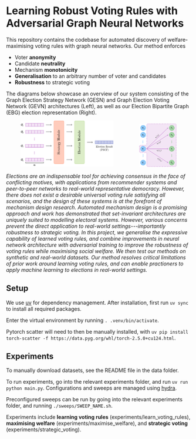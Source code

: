 # Learning Robust Voting Rules with Adversarial Graph Neural Networks

This repository contains the codebase for automated discovery of welfare-maximising voting rules with graph neural networks. Our method enforces
- Voter **anonymity**
- Candidate **neutrality**
- Mechanism **monotonicity**
- **Generalisation** to an arbitrary number of voter and candidates
- **Robustness** to strategic voting

The diagrams below showcase an overview of our system consisting of the Graph Election Strategy Network (GESN) and Graph Election Voting Network (GEVN) architectures (Left), as well as our Election Bipartite Graph (EBG) election representation (Right).

<p align="center">
    <img src="./figures/overview.svg" width="50%"> &nbsp;&nbsp;&nbsp;&nbsp;&nbsp;&nbsp;&nbsp;&nbsp;&nbsp;&nbsp;&nbsp;&nbsp;&nbsp;&nbsp;&nbsp;&nbsp; <img src="./figures/bipartite_preference_profile.svg" width="20%">
</p>

*Elections are an indispensable tool for achieving consensus in the face of conflicting motives, with applications from recommender systems and peer-to-peer networks to real-world representative democracy. However, there does not exist a desirable universal voting rule satisfying all scenarios, and the design of these systems is at the forefront of mechanism design research. Automated mechanism design is a promising approach and work has demonstrated that set-invariant architectures are uniquely suited to modelling electoral systems. However, various concerns prevent the direct application to real-world settings---importantly robustness to strategic voting. In this project, we generalise the expressive capability of learned voting rules, and combine improvements in neural network architecture with adversarial training to improve the robustness of voting rules while maximising social welfare. We then test our methods on synthetic and real-world datasets. Our method resolves critical limitations of prior work around learning voting rules, and can enable practioners to apply machine learning to elections in real-world settings.*

## Setup

We use [uv](https://docs.astral.sh/uv/) for dependency management. After installation, first run `uv sync` to install all required packages. 

Enter the virtual environment by running `. .venv/bin/activate`.

Pytorch scatter will need to then be manually installed, with `uv pip install torch-scatter -f https://data.pyg.org/whl/torch-2.5.0+cu124.html`.

## Experiments

To manually download datasets, see the README file in the data folder.

To run experiments, go into the relevant experiments folder, and run `uv run python main.py`. Configurations and sweeps are managed using [hydra](https://hydra.cc/docs/1.3/intro/).

Preconfigured sweeps can be run by going into the relevant experiments folder, and running `./sweeps/SWEEP_NAME.sh`.

Experiments include **learning voting rules** (experiments/learn_voting_rules), **maximising welfare** (experiments/maximise_welfare), and **strategic voting** (experiments/strategic_voting).
